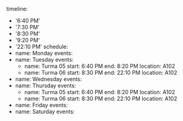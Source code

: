 timeline:
  - '6:40 PM'
  - '7:30 PM'  
  - '8:30 PM'
  - '9:20 PM'
  - '22:10 PM'
schedule:
  - name: Monday
    events:
  - name: Tuesday
    events:
      - name: Turma 05
        start: 6:40 PM
        end: 8:20 PM
        location: A102
      - name: Turma 06
        start: 8:30 PM
        end: 22:10 PM
        location: A102
  - name: Wednesday
    events:
  - name: Thursday
    events:
      - name: Turma 05
        start: 6:40 PM
        end: 8:20 PM
        location: A102
      - name: Turma 06
        start: 8:30 PM
        end: 22:10 PM
        location: A102
  - name: Friday
    events:
  - name: Saturday
    events: